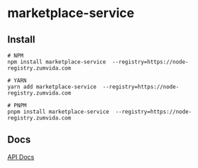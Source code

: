 # marketplace-service

## Install

```shell
# NPM
npm install marketplace-service  --registry=https://node-registry.zumvida.com

# YARN
yarn add marketplace-service  --registry=https://node-registry.zumvida.com

# PNPM
pnpm install marketplace-service  --registry=https://node-registry.zumvida.com

```

## Docs

[API Docs](https://dev.marketplace.zumvida.com/docs)
